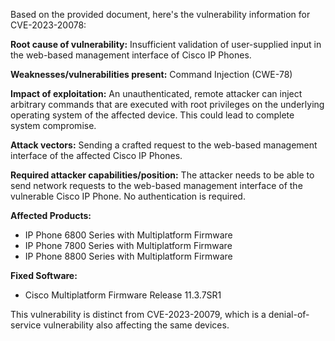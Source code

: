 Based on the provided document, here's the vulnerability information for CVE-2023-20078:

**Root cause of vulnerability:** Insufficient validation of user-supplied input in the web-based management interface of Cisco IP Phones.

**Weaknesses/vulnerabilities present:** Command Injection (CWE-78)

**Impact of exploitation:** An unauthenticated, remote attacker can inject arbitrary commands that are executed with root privileges on the underlying operating system of the affected device. This could lead to complete system compromise.

**Attack vectors:** Sending a crafted request to the web-based management interface of the affected Cisco IP Phones.

**Required attacker capabilities/position:** The attacker needs to be able to send network requests to the web-based management interface of the vulnerable Cisco IP Phone. No authentication is required.

**Affected Products:**
* IP Phone 6800 Series with Multiplatform Firmware
* IP Phone 7800 Series with Multiplatform Firmware
* IP Phone 8800 Series with Multiplatform Firmware

**Fixed Software:**
* Cisco Multiplatform Firmware Release 11.3.7SR1

This vulnerability is distinct from CVE-2023-20079, which is a denial-of-service vulnerability also affecting the same devices.